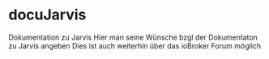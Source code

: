 # docuJarvis
Dokumentation zu Jarvis
Hier man seine Wünsche bzgl der Dokumentaton zu Jarvis angeben
Dies ist auch weiterhin über das ioBroker Forum möglich
